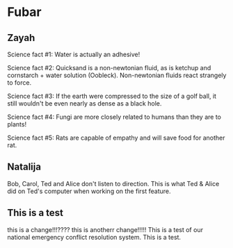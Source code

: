 # Fubar

## Zayah

Science fact #1: Water is actually an adhesive!

Science fact #2: Quicksand is a non-newtonian fluid, as is ketchup and cornstarch + water solution (Oobleck).  Non-newtonian fluids react strangely to force.

Science fact #3: If the earth were compressed to the size of a golf ball, it still wouldn't be even nearly as dense as a black hole.

Science fact #4: Fungi are more closely related to humans than they are to plants!

Science fact #5: Rats are capable of empathy and will save food for another rat.

## Natalija

Bob, Carol, Ted and Alice don't listen to direction.
This is what Ted & Alice did on Ted's computer when working on the first feature.

## This is a test

this is a change!!!????
this is anotherr change!!!!!
This is a test of our national emergency conflict resolution system. This is a test.
